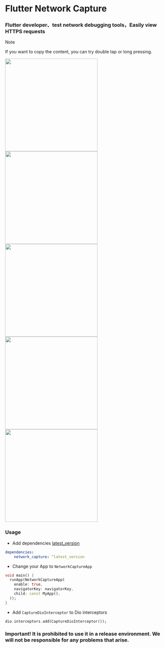 # Flutter Network Capture

### Flutter developer、test network debugging tools，Easily view HTTPS requests

> [!NOTE]
> If you want to copy the content, you can try double tap or long pressing.

<img src="https://github.com/azhon/network_capture/raw/main/imgs/img_0.jpg" width="300"> <img src="https://github.com/azhon/network_capture/raw/main/imgs/img_1.jpg" width="300">
<img src="https://github.com/azhon/network_capture/raw/main/imgs/img_2.jpg" width="300"> <img src="https://github.com/azhon/network_capture/raw/main/imgs/img_3.jpg" width="300">
<img src="https://github.com/azhon/network_capture/raw/main/imgs/img_4.jpg" width="300">

### Usage
- Add dependencies [latest_version](https://pub.dev/packages/network_capture)

```yml
dependencies:
    network_capture: ^latest_version
```
- Change your App to `NetworkCaptureApp`

```dart
void main() {
  runApp(NetworkCaptureApp(
    enable: true,
    navigatorKey: navigatorKey,
    child: const MyApp(),
  ));
}
```
- Add `CaptureDioInterceptor` to Dio interceptors

```dart
dio.interceptors.add(CaptureDioInterceptor());
```
### Important! It is prohibited to use it in a release environment. We will not be responsible for any problems that arise.